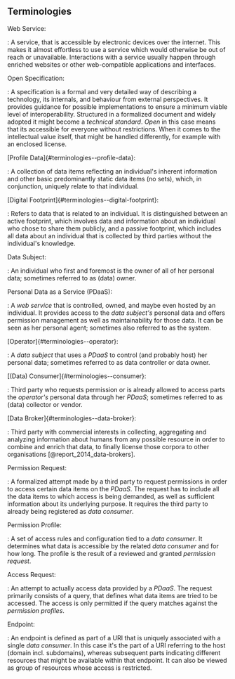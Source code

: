 ## Terminologies 



Web Service:

: A service, that is accessible by electronic devices over the internet. This makes it almost 
  effortless to use a service which would otherwise be out of reach or unavailable. Interactions 
  with a service usually happen through enriched websites or other web-compatible applications and 
  interfaces.


Open Specification:

: A specification is a formal and very detailed way of describing a technology, its internals, and 
  behaviour from external perspectives. It provides guidance for possible implementations to ensure 
  a minimum viable level of interoperability. Structured in a formalized document and widely adopted 
  it might become a *technical standard*. *Open* in this case means that its accessible for everyone 
  without restrictions. When it comes to the intellectual value itself, that might be handled 
  differently, for example with an enclosed license.


[Profile Data]{#terminologies--profile-data}:

: A collection of data items reflecting an individual's inherent information and other basic 
  predominantly static data items (no sets), which, in conjunction, uniquely relate to that 
  individual.


[Digital Footprint]{#terminologies--digital-footprint}:

: Refers to data that is related to an individual. It is distinguished between an active footprint, 
  which involves data and information about an individual who chose to share them publicly, and a 
  passive footprint, which includes all data about an individual that is collected by third parties 
  without the individual's knowledge.


Data Subject:

: An individual who first and foremost is the owner of all of her personal data; sometimes referred 
  to as (data) owner.


Personal Data as a Service (PDaaS):

: A *web service* that is controlled, owned, and maybe even hosted by an individual. It provides 
  access to the *data subject's* personal data and offers permission management as well as 
  maintainability for those data. It can be seen as her personal agent; sometimes also referred to 
  as the system.


[Operator]{#terminologies--operator}:

: A *data subject* that uses a *PDaaS* to control (and probably host) her personal data; sometimes 
  referred to as data controller or data owner.


[(Data) Consumer]{#terminologies--consumer}:

: Third party who requests permission or is already allowed to access parts the *operator's* 
  personal data through her *PDaaS*; sometimes referred to as (data) collector or vendor.


[Data Broker]{#terminologies--data-broker}:

: Third party with commercial interests in collecting, aggregating and analyzing information about 
  humans from any possible resource in order to combine and enrich that data, to finally license 
  those corpora to other organisations [@report_2014_data-brokers]. 


Permission Request:

: A formalized attempt made by a third party to request permissions in order to access certain data 
  items on the *PDaaS*. The request has to include all the data items to which access is being 
  demanded, as well as sufficient information about its underlying purpose. It requires the third 
  party to already being registered as *data consumer*.


Permission Profile:

: A set of access rules and configuration tied to a *data consumer*. It determines what data is 
  accessible by the related *data consumer* and for how long. The profile is the result of a 
  reviewed and granted *permission request*. 


Access Request:

: An attempt to actually access data provided by a *PDaaS*. The request primarily consists of a 
  query, that defines what data items are tried to be accessed. The access is only permitted if
  the query matches against the *permission profiles*.


Endpoint:

: An endpoint is defined as part of a URI that is uniquely associated with a single *data consumer*. 
  In this case it's the part of a URI referring to the host (domain incl. subdomains), whereas 
  subsequent parts indicating different resources that might be available within that endpoint. It 
  can also be viewed as group of resources whose access is restricted. 
